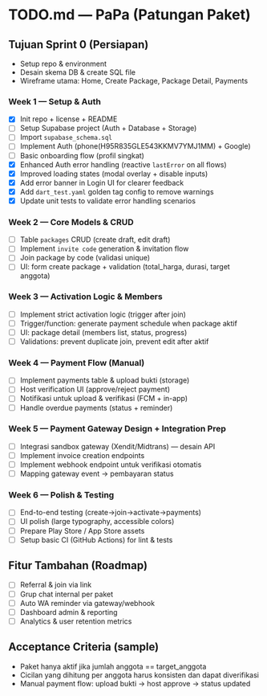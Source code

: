 # TODO.md — PaPa (Patungan Paket)

## Tujuan Sprint 0 (Persiapan)

- Setup repo & environment
- Desain skema DB & create SQL file
- Wireframe utama: Home, Create Package, Package Detail, Payments

### Week 1 — Setup & Auth

- [x] Init repo + license + README
- [ ] Setup Supabase project (Auth + Database + Storage)
- [ ] Import `supabase_schema.sql`
- [ ] Implement Auth (phone(H95R835GLE543KKMV7YMJ1MM) + Google)
- [ ] Basic onboarding flow (profil singkat)
 - [x] Enhanced Auth error handling (reactive `lastError` on all flows)
 - [x] Improved loading states (modal overlay + disable inputs)
 - [x] Add error banner in Login UI for clearer feedback
 - [x] Add `dart_test.yaml` golden tag config to remove warnings
 - [x] Update unit tests to validate error handling scenarios

### Week 2 — Core Models & CRUD

- [ ] Table `packages` CRUD (create draft, edit draft)
- [ ] Implement `invite code` generation & invitation flow
- [ ] Join package by code (validasi unique)
- [ ] UI: form create package + validation (total_harga, durasi, target anggota)

### Week 3 — Activation Logic & Members

- [ ] Implement strict activation logic (trigger after join)
- [ ] Trigger/function: generate payment schedule when package aktif
- [ ] UI: package detail (members list, status, progress)
- [ ] Validations: prevent duplicate join, prevent edit after aktif

### Week 4 — Payment Flow (Manual)

- [ ] Implement payments table & upload bukti (storage)
- [ ] Host verification UI (approve/reject payment)
- [ ] Notifikasi untuk upload & verifikasi (FCM + in-app)
- [ ] Handle overdue payments (status + reminder)

### Week 5 — Payment Gateway Design + Integration Prep

- [ ] Integrasi sandbox gateway (Xendit/Midtrans) — desain API
- [ ] Implement invoice creation endpoints
- [ ] Implement webhook endpoint untuk verifikasi otomatis
- [ ] Mapping gateway event -> pembayaran status

### Week 6 — Polish & Testing

- [ ] End-to-end testing (create→join→activate→payments)
- [ ] UI polish (large typography, accessible colors)
- [ ] Prepare Play Store / App Store assets
- [ ] Setup basic CI (GitHub Actions) for lint & tests

## Fitur Tambahan (Roadmap)

- [ ] Referral & join via link
- [ ] Grup chat internal per paket
- [ ] Auto WA reminder via gateway/webhook
- [ ] Dashboard admin & reporting
- [ ] Analytics & user retention metrics

## Acceptance Criteria (sample)

- Paket hanya aktif jika jumlah anggota == target_anggota
- Cicilan yang dihitung per anggota harus konsisten dan dapat diverifikasi
- Manual payment flow: upload bukti → host approve → status updated

